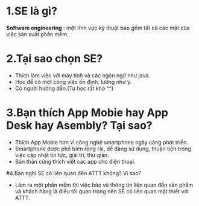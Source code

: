 # 1.SE là gì?
**Software engineering** : một lĩnh vực kỹ thuật bao gồm tất cả các mặt của việc sản xuất phần mềm.  

# 2.Tại sao chọn SE?
* Thích làm việc với máy tính và các ngôn ngữ như java.
* Học để có một công việc ổn định, lương như ý.
* Có người hướng dẫn.(Tự học rất khó ^^)  

# 3.Bạn thích App Mobie hay App Desk hay Asembly? Tại sao?
* Thích App Mobie hơn vì công nghệ smartphone ngày càng phát triển.
* Smartphone được phổ biến rộng rải, dễ dàng sử dụng, thuận tiện trong việc cập nhật tin tức, giải trí, thư giản.
* Bản thân cũng thích viết các app cho điện thoại.  

#4.Bạn nghĩ SE có liên quan đến ATTT không? Vì sao?
* Làm ra một phần mềm thì việc bảo vệ thông tin liên quan đến sản phẩm và khách hàng
là điều tối quan trọng nên SE có liên quan mật thiết với ATTT.
